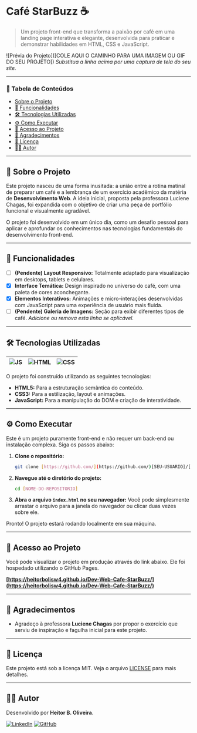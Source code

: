 # Café StarBuzz ☕

> Um projeto front-end que transforma a paixão por café em uma landing page interativa e elegante, desenvolvida para praticar e demonstrar habilidades em HTML, CSS e JavaScript.

![Prévia do Projeto]([COLE AQUI O CAMINHO PARA UMA IMAGEM OU GIF DO SEU PROJETO])
*Substitua a linha acima por uma captura de tela do seu site.*

---

### 📖 Tabela de Conteúdos
* [Sobre o Projeto](#-sobre-o-projeto)
* [🚀 Funcionalidades](#-funcionalidades)
* [🛠️ Tecnologias Utilizadas](#-tecnologias-utilizadas)
* [⚙️ Como Executar](#-como-executar)
* [🔗 Acesso ao Projeto](#-acesso-ao-projeto)
* [🙏 Agradecimentos](#-agradecimentos)
* [📄 Licença](#-licença)
* [👨‍💻 Autor](#-autor)

---

## 📖 Sobre o Projeto

Este projeto nasceu de uma forma inusitada: a união entre a rotina matinal de preparar um café e a lembrança de um exercício acadêmico da matéria de **Desenvolvimento Web**. A ideia inicial, proposta pela professora Luciene Chagas, foi expandida com o objetivo de criar uma peça de portfólio funcional e visualmente agradável.

O projeto foi desenvolvido em um único dia, como um desafio pessoal para aplicar e aprofundar os conhecimentos nas tecnologias fundamentais do desenvolvimento front-end.

---

## 🚀 Funcionalidades

- [ ] **(Pendente) Layout Responsivo:** Totalmente adaptado para visualização em desktops, tablets e celulares.
- [x] **Interface Temática:** Design inspirado no universo do café, com uma paleta de cores aconchegante.
- [x] **Elementos Interativos:** Animações e micro-interações desenvolvidas com JavaScript para uma experiência de usuário mais fluida.
- [ ] **(Pendente) Galeria de Imagens:** Seção para exibir diferentes tipos de café. *Adicione ou remova esta linha se aplicável.*

---

## 🛠️ Tecnologias Utilizadas
| ![JS](https://img.icons8.com/color/96/javascript--v1.png) | ![HTML](https://img.icons8.com/color/96/html-5--v1.png) | ![CSS](https://img.icons8.com/color/96/css3.png) |
|--------|-------|--------| 

O projeto foi construído utilizando as seguintes tecnologias:

* **HTML5:** Para a estruturação semântica do conteúdo.
* **CSS3:** Para a estilização, layout e animações.
* **JavaScript:** Para a manipulação do DOM e criação de interatividade.

---

## ⚙️ Como Executar

Este é um projeto puramente front-end e não requer um back-end ou instalação complexa. Siga os passos abaixo:

1.  **Clone o repositório:**
    ```bash
    git clone [https://github.com/](https://github.com/)[SEU-USUARIO]/[NOME-DO-REPOSITORIO].git
    ```

2.  **Navegue até o diretório do projeto:**
    ```bash
    cd [NOME-DO-REPOSITORIO]
    ```

3.  **Abra o arquivo `index.html` no seu navegador:**
    Você pode simplesmente arrastar o arquivo para a janela do navegador ou clicar duas vezes sobre ele.

Pronto! O projeto estará rodando localmente em sua máquina.

---

## 🔗 Acesso ao Projeto

Você pode visualizar o projeto em produção através do link abaixo. Ele foi hospedado utilizando o GitHub Pages.

**[https://heitorbolisw4.github.io/Dev-Web-Cafe-StarBuzz/](https://heitorbolisw4.github.io/Dev-Web-Cafe-StarBuzz/)**

---

## 🙏 Agradecimentos

* Agradeço à professora **Luciene Chagas** por propor o exercício que serviu de inspiração e fagulha inicial para este projeto.

---

## 📄 Licença

Este projeto está sob a licença MIT. Veja o arquivo [LICENSE](LICENSE) para mais detalhes.

---

## 👨‍💻 Autor

Desenvolvido por **Heitor B. Oliveira**.

[![LinkedIn](https://img.shields.io/badge/LinkedIn-0077B5?style=for-the-badge&logo=linkedin&logoColor=white)](https://www.linkedin.com/in/heitorboli/)
[![GitHub](https://img.shields.io/badge/GitHub-181717?style=for-the-badge&logo=github&logoColor=white)](https://github.com/heitorbolisw4)

